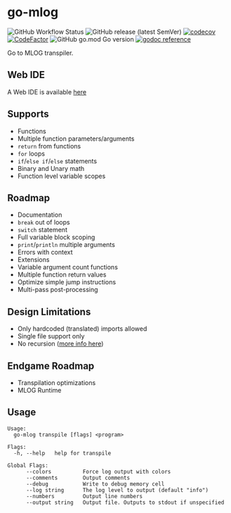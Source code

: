 # go-mlog

![GitHub Workflow Status](https://img.shields.io/github/workflow/status/vilsol/go-mlog/build)
![GitHub release (latest SemVer)](https://img.shields.io/github/v/release/vilsol/go-mlog)
[![codecov](https://codecov.io/gh/Vilsol/go-mlog/branch/master/graph/badge.svg?token=LFNKYWS0N2)](https://codecov.io/gh/Vilsol/go-mlog)
[![CodeFactor](https://www.codefactor.io/repository/github/vilsol/go-mlog/badge)](https://www.codefactor.io/repository/github/vilsol/go-mlog)
![GitHub go.mod Go version](https://img.shields.io/github/go-mod/go-version/vilsol/go-mlog)
[![godoc reference](https://img.shields.io/badge/godoc-reference-5272B4)](https://pkg.go.dev/github.com/Vilsol/go-mlog)

Go to MLOG transpiler.

## Web IDE

A Web IDE is available [here](https://vilsol.github.io/go-mlog-web/?1)

## Supports

* Functions
* Multiple function parameters/arguments
* `return` from functions
* `for` loops
* `if`/`else if`/`else` statements
* Binary and Unary math
* Function level variable scopes

## Roadmap

* Documentation
* `break` out of loops
* `switch` statement
* Full variable block scoping
* `print`/`println` multiple arguments
* Errors with context
* Extensions
* Variable argument count functions
* Multiple function return values
* Optimize simple jump instructions
* Multi-pass post-processing

## Design Limitations

* Only hardcoded (translated) imports allowed
* Single file support only
* No recursion ([more info here](RECURSION.md))

## Endgame Roadmap

* Transpilation optimizations
* MLOG Runtime

## Usage

```
Usage:
  go-mlog transpile [flags] <program>

Flags:
  -h, --help   help for transpile

Global Flags:
      --colors          Force log output with colors
      --comments        Output comments
      --debug           Write to debug memory cell
      --log string      The log level to output (default "info")
      --numbers         Output line numbers
      --output string   Output file. Outputs to stdout if unspecified
```